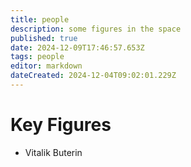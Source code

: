 ```yaml
---
title: people
description: some figures in the space
published: true
date: 2024-12-09T17:46:57.653Z
tags: people
editor: markdown
dateCreated: 2024-12-04T09:02:01.229Z
---
```


# Key Figures
* Vitalik Buterin
